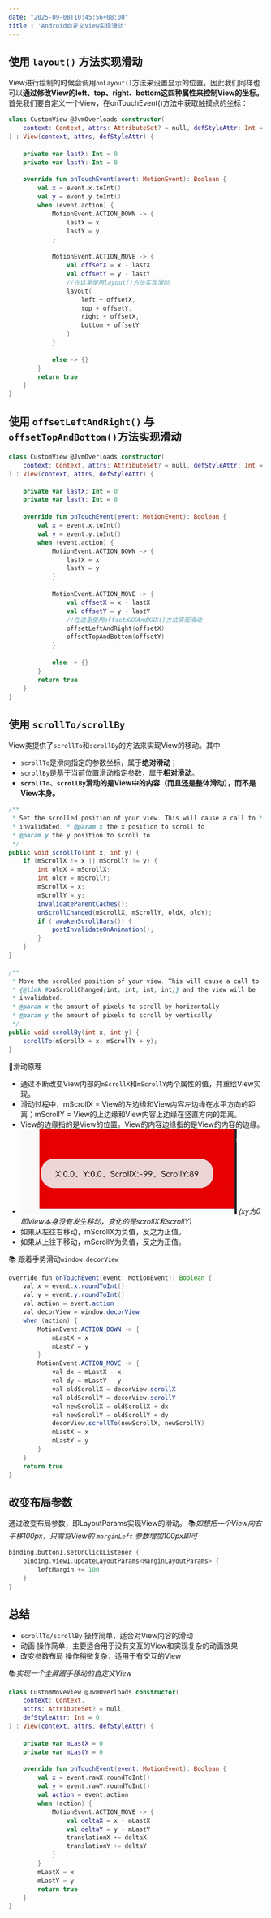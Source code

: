 ```yaml
---
date: "2025-09-08T10:45:56+08:00"
title : 'Android自定义View实现滑动'
---
```


## 使用  `layout()` 方法实现滑动

View进行绘制的时候会调用`onLayout()`方法来设置显示的位置，因此我们同样也可以**通过修改View的left、top、right、bottom这四种属性来控制View的坐标。** 首先我们要自定义一个View，在onTouchEvent()方法中获取触摸点的坐标：

```kotlin
class CustomView @JvmOverloads constructor(  
    context: Context, attrs: AttributeSet? = null, defStyleAttr: Int = 0  
) : View(context, attrs, defStyleAttr) {  
  
    private var lastX: Int = 0  
    private var lastY: Int = 0  
  
    override fun onTouchEvent(event: MotionEvent): Boolean {  
        val x = event.x.toInt()  
        val y = event.y.toInt()  
        when (event.action) {  
            MotionEvent.ACTION_DOWN -> {  
                lastX = x  
                lastY = y  
            }  
  
            MotionEvent.ACTION_MOVE -> {  
                val offsetX = x - lastX  
                val offsetY = y - lastY
                //在这里使用layout()方法实现滑动
                layout(  
                    left + offsetX,  
                    top + offsetY,  
                    right + offsetX,  
                    bottom + offsetY  
                )  
            }  
  
            else -> {}  
        }  
        return true  
    }  
}
```

## 使用 `offsetLeftAndRight()` 与 `offsetTopAndBottom()`方法实现滑动

```kotlin
class CustomView @JvmOverloads constructor(  
    context: Context, attrs: AttributeSet? = null, defStyleAttr: Int = 0  
) : View(context, attrs, defStyleAttr) {  
  
    private var lastX: Int = 0  
    private var lastY: Int = 0  
  
    override fun onTouchEvent(event: MotionEvent): Boolean {  
        val x = event.x.toInt()  
        val y = event.y.toInt()  
        when (event.action) {  
            MotionEvent.ACTION_DOWN -> {  
                lastX = x  
                lastY = y  
            }  
  
            MotionEvent.ACTION_MOVE -> {  
                val offsetX = x - lastX  
                val offsetY = y - lastY
                //在这里使用offsetXXXAndXXX()方法实现滑动
                offsetLeftAndRight(offsetX)  
                offsetTopAndBottom(offsetY)  
            }  
  
            else -> {}  
        }  
        return true  
    }  
}
```

## 使用 `scrollTo/scrollBy`

View类提供了`scrollTo`和`scrollBy`的方法来实现View的移动。其中

* `scrollTo`是滑向指定的参数坐标，属于**绝对滑动**；
* `scrollBy`是基于当前位置滑动指定参数，属于**相对滑动**。
* **`scrollTo`、`scrollBy`滑动的是View中的内容（而且还是整体滑动），而不是View本身。**

```java
/**  
 * Set the scrolled position of your view. This will cause a call to * {@link #onScrollChanged(int, int, int, int)} and the view will be  
 * invalidated. * @param x the x position to scroll to  
 * @param y the y position to scroll to  
 */
public void scrollTo(int x, int y) {  
    if (mScrollX != x || mScrollY != y) {  
        int oldX = mScrollX;  
        int oldY = mScrollY;  
        mScrollX = x;  
        mScrollY = y;  
        invalidateParentCaches();  
        onScrollChanged(mScrollX, mScrollY, oldX, oldY);  
        if (!awakenScrollBars()) {  
            postInvalidateOnAnimation();  
        }  
    }  
}

/**  
 * Move the scrolled position of your view. This will cause a call to 
 * {@link #onScrollChanged(int, int, int, int)} and the view will be  
 * invalidated. 
 * @param x the amount of pixels to scroll by horizontally  
 * @param y the amount of pixels to scroll by vertically  
 */
public void scrollBy(int x, int y) {  
    scrollTo(mScrollX + x, mScrollY + y);  
}
```

📐滑动原理

* 通过不断改变View内部的`mScrollX`和`mScrollY`两个属性的值，并重绘View实现。
* 滑动过程中，mScrollX = View的左边缘和View内容左边缘在水平方向的距离；mScrollY = View的上边缘和View内容上边缘在竖直方向的距离。
* View的边缘指的是View的位置。View的内容边缘指的是View的内容的边缘。
* ![view](./images/view.png) *(xy为0即View本身没有发生移动，变化的是scrollX和scrollY)*
* 如果从左往右移动，mScrollX为负值，反之为正值。
* 如果从上往下移动，mScrollY为负值，反之为正值。

📚 跟着手势滑动`window.decorView`

```java
override fun onTouchEvent(event: MotionEvent): Boolean {  
    val x = event.x.roundToInt()  
    val y = event.y.roundToInt()  
    val action = event.action  
    val decorView = window.decorView  
    when (action) {  
        MotionEvent.ACTION_DOWN -> {  
            mLastX = x  
            mLastY = y  
        }  
        MotionEvent.ACTION_MOVE -> {  
            val dx = mLastX - x  
            val dy = mLastY - y  
            val oldScrollX = decorView.scrollX  
            val oldScrollY = decorView.scrollY  
            val newScrollX = oldScrollX + dx  
            val newScrollY = oldScrollY + dy  
            decorView.scrollTo(newScrollX, newScrollY)  
            mLastX = x  
            mLastY = y  
        }  
    }  
    return true  
}
```

## 改变布局参数

通过改变布局参数，即LayoutParams实现View的滑动。
📚*如想把一个View向右平移100px，只需将View的 `marginLeft` 参数增加100px即可*

```kotlin
binding.button1.setOnClickListener {  
    binding.view1.updateLayoutParams<MarginLayoutParams> {  
        leftMargin += 100  
    }  
}
```

## 总结

* `scrollTo/scrollBy` 操作简单，适合对View内容的滑动
* 动画 操作简单，主要适合用于没有交互的View和实现复杂的动画效果
* 改变参数布局 操作稍微复杂，适用于有交互的View

📚*实现一个全屏跟手移动的自定义View*

```kotlin
class CustomMoveView @JvmOverloads constructor(  
    context: Context,  
    attrs: AttributeSet? = null,  
    defStyleAttr: Int = 0,  
) : View(context, attrs, defStyleAttr) {  
  
    private var mLastX = 0  
    private var mLastY = 0  
  
    override fun onTouchEvent(event: MotionEvent): Boolean {  
        val x = event.rawX.roundToInt()  
        val y = event.rawY.roundToInt()  
        val action = event.action  
        when (action) {  
            MotionEvent.ACTION_MOVE -> {  
                val deltaX = x - mLastX  
                val deltaY = y - mLastY  
                translationX += deltaX  
                translationY += deltaY  
            }  
        }  
        mLastX = x  
        mLastY = y  
        return true  
    }  
}
```
